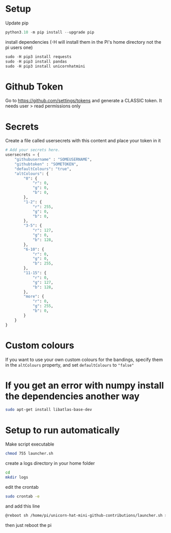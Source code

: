# Setup

Update pip

```python
python3.10 -m pip install --upgrade pip
```

install dependencies (-H will install them in the Pi's home directory not the pi users one)

```python 
sudo -H pip3 install requests
sudo -H pip3 install pandas
sudo -H pip3 install unicornhatmini
```

# Github Token
Go to https://github.com/settings/tokens and generate a CLASSIC token. It needs user > read permissions only

# Secrets
Create a file called usersecrets with this content and place your token in it

```python
# Add your secrets here.
usersecrets = {
    "githubusername" : "SOMEUSERNAME",
    "githubtoken" : "SOMETOKEN",
    "defaultColours": "true",
    "altColours": {
        "0": {
            "r": 0,
            "g": 0,
            "b": 0,
        },
        "1-2": {
            "r": 255,
            "g": 0,
            "b": 0,
        },
        "3-5": {
            "r": 127,
            "g": 0,
            "b": 128,
        },
        "6-10": {
            "r": 0,
            "g": 0,
            "b": 255,
        },
        "11-15": {
            "r": 0,
            "g": 127,
            "b": 128,
        },
        "more": {
            "r": 0,
            "g": 255,
            "b": 0,
        }
    }
}
```
# Custom colours
If you want to use your own custom colours for the bandings, specify them in the `altColours` property, and set `defaultColours` to `"false"`

# If you get an error with numpy install the dependencies another way 

```bash 
sudo apt-get install libatlas-base-dev
```

# Setup to run automatically

Make script executable

```bash
chmod 755 launcher.sh
```

create a logs directory in your home folder

```bash
cd
mkdir logs
```

edit the crontab

```bash
sudo crontab -e
```

and add this line

```bash
@reboot sh /home/pi/unicorn-hat-mini-github-contributions/launcher.sh >/home/pi/logs/cronlog 2>&1
```

then just reboot the pi